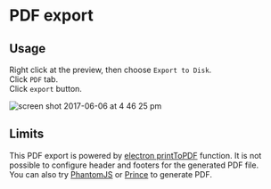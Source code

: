 # PDF export  
## Usage
Right click at the preview, then choose `Export to Disk`.  
Click `PDF` tab.  
Click `export` button.    

![screen shot 2017-06-06 at 4 46 25 pm](https://user-images.githubusercontent.com/1908863/26853612-588688f0-4ad8-11e7-809c-17d9043f49b4.png)

## Limits  
This PDF export is powered by [electron printToPDF](https://github.com/electron/electron/blob/master/docs/api/web-contents.md#contentsprinttopdfoptions-callback) function. It is not possible to configure header and footers for the generated PDF file.   
You can also try [PhantomJS](phantomjs.md) or [Prince](prince.md) to generate PDF.   